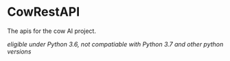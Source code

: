 # CowRestAPI
The apis for the cow AI project.

*eligible under Python 3.6, not compatiable with Python 3.7 and other python versions*
